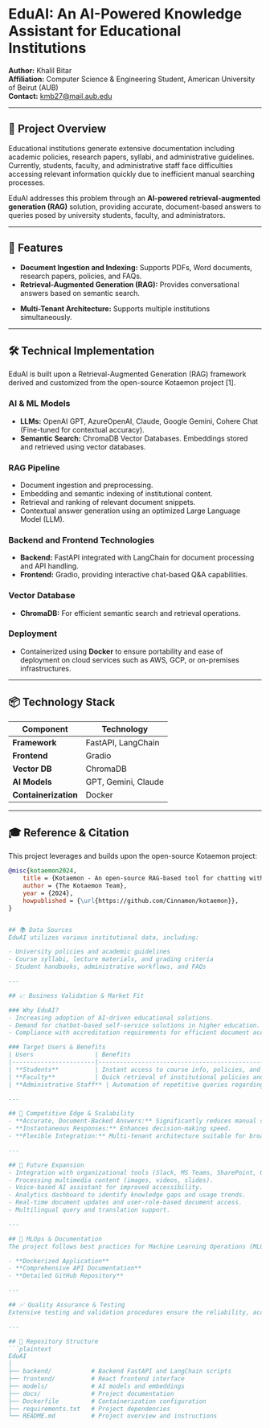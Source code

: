 # EduAI: An AI-Powered Knowledge Assistant for Educational Institutions

**Author:** Khalil Bitar  
**Affiliation:** Computer Science & Engineering Student, American University of Beirut (AUB)  
**Contact:** [kmb27@mail.aub.edu](mailto:kmb27@mail.aub.edu)

---

## 📖 Project Overview

Educational institutions generate extensive documentation including academic policies, research papers, syllabi, and administrative guidelines. Currently, students, faculty, and administrative staff face difficulties accessing relevant information quickly due to inefficient manual searching processes.

EduAI addresses this problem through an **AI-powered retrieval-augmented generation (RAG)** solution, providing accurate, document-based answers to queries posed by university students, faculty, and administrators.

---

## 🚀 Features

- **Document Ingestion and Indexing:** Supports PDFs, Word documents, research papers, policies, and FAQs.
- **Retrieval-Augmented Generation (RAG):** Provides conversational answers based on semantic search.
<!-- - **Integration Capabilities:** Seamlessly integrates with university portals, chatbots, and LMS platforms (e.g., Moodle, Blackboard). -->
- **Multi-Tenant Architecture:** Supports multiple institutions simultaneously.
<!-- - **Plug-and-Play API:** Simple integration into existing university systems. -->
<!-- - **Cloud & On-Premise Deployment:** Flexible deployment options respecting institutional security policies. -->

---

## 🛠️ Technical Implementation

EduAI is built upon a Retrieval-Augmented Generation (RAG) framework derived and customized from the open-source Kotaemon project [1].

### AI & ML Models
- **LLMs:** OpenAI GPT, AzureOpenAI, Claude, Google Gemini, Cohere Chat (Fine-tuned for contextual accuracy).
- **Semantic Search:** ChromaDB Vector Databases. Embeddings stored and retrieved using vector databases.

### RAG Pipeline
- Document ingestion and preprocessing.
- Embedding and semantic indexing of institutional content.
- Retrieval and ranking of relevant document snippets.
- Contextual answer generation using an optimized Large Language Model (LLM).

### Backend and Frontend Technologies
- **Backend:** FastAPI integrated with LangChain for document processing and API handling.
- **Frontend:** Gradio, providing interactive chat-based Q&A capabilities.

### Vector Database
- **ChromaDB:** For efficient semantic search and retrieval operations.

### Deployment
- Containerized using **Docker** to ensure portability and ease of deployment on cloud services such as AWS, GCP, or on-premises infrastructures.

---

## 📦 Technology Stack

| Component        | Technology                                    |
|------------------|-----------------------------------------------|
| **Framework**    | FastAPI, LangChain                            |
| **Frontend**     | Gradio                                        |
| **Vector DB**    | ChromaDB                                      |
| **AI Models**    | GPT, Gemini, Claude                           |
| **Containerization** | Docker                                    |

---

## 🎓 Reference & Citation

This project leverages and builds upon the open-source Kotaemon project:

```bibtex
@misc{kotaemon2024,
    title = {Kotaemon - An open-source RAG-based tool for chatting with any content.},
    author = {The Kotaemon Team},
    year = {2024},
    howpublished = {\url{https://github.com/Cinnamon/kotaemon}},
}


## 📚 Data Sources
EduAI utilizes various institutional data, including:

- University policies and academic guidelines
- Course syllabi, lecture materials, and grading criteria
- Student handbooks, administrative workflows, and FAQs

---

## 📈 Business Validation & Market Fit

### Why EduAI?
- Increasing adoption of AI-driven educational solutions.
- Demand for chatbot-based self-service solutions in higher education.
- Compliance with accreditation requirements for efficient document access.

### Target Users & Benefits
| Users                 | Benefits                                            |
|-----------------------|-----------------------------------------------------|
| **Students**          | Instant access to course info, policies, and research |
| **Faculty**           | Quick retrieval of institutional policies and research materials |
| **Administrative Staff** | Automation of repetitive queries regarding admissions, scholarships, etc. |

---

## 🌟 Competitive Edge & Scalability
- **Accurate, Document-Backed Answers:** Significantly reduces manual searches.
- **Instantaneous Responses:** Enhances decision-making speed.
- **Flexible Integration:** Multi-tenant architecture suitable for broad educational deployment.

---

## 📌 Future Expansion
- Integration with organizational tools (Slack, MS Teams, SharePoint, Google Drive).
- Processing multimedia content (images, videos, slides).
- Voice-based AI assistant for improved accessibility.
- Analytics dashboard to identify knowledge gaps and usage trends.
- Real-time document updates and user-role-based document access.
- Multilingual query and translation support.

---

## 🧪 MLOps & Documentation
The project follows best practices for Machine Learning Operations (MLOps), including clear documentation, Dockerization, and proper software methodology.

- **Dockerized Application**
- **Comprehensive API Documentation**
- **Detailed GitHub Repository**

---

## ✅ Quality Assurance & Testing
Extensive testing and validation procedures ensure the reliability, accuracy, and robustness of the EduAI solution.

---

## 📖 Repository Structure
```plaintext
EduAI
│
├── backend/           # Backend FastAPI and LangChain scripts
├── frontend/          # React frontend interface
├── models/            # AI models and embeddings
├── docs/              # Project documentation
├── Dockerfile         # Containerization configuration
├── requirements.txt   # Project dependencies
└── README.md          # Project overview and instructions
